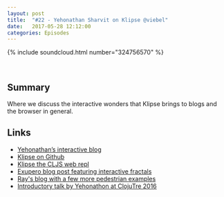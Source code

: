 ```yaml
---
layout: post
title:  "#22 - Yehonathan Sharvit on Klipse @viebel"
date:   2017-05-28 12:12:00
categories: Episodes
---
```


{% include soundcloud.html number="324756570" %}

<br>

## Summary

Where we discuss the interactive wonders that Klipse brings to blogs and the browser in general.

## Links

- <a href="http://blog.klipse.tech/" target="_blank">Yehonathan’s interactive blog</a>
- <a href="https://github.com/viebel/klipse" target="_blank">Klipse on Github</a>
- <a href="http://app.klipse.tech/" target="_blank">Klipse the CLJS web repl</a>
- <a href="http://exupero.org/hazard/post/fractals/"
     target="_blank">Exupero blog post featuring interactive fractals</a>
- <a href="http://blog.opengrail.com/clojure/clojurescript/functional/2017/04/17/numbers-text.html"
     target="_blank">Ray's blog with a few more pedestrian examples</a>
- <a href="https://www.youtube.com/watch?v=33mTFjPIN10"
     target="_blank">Introductory talk by Yehonathon at ClojuTre 2016</a>


